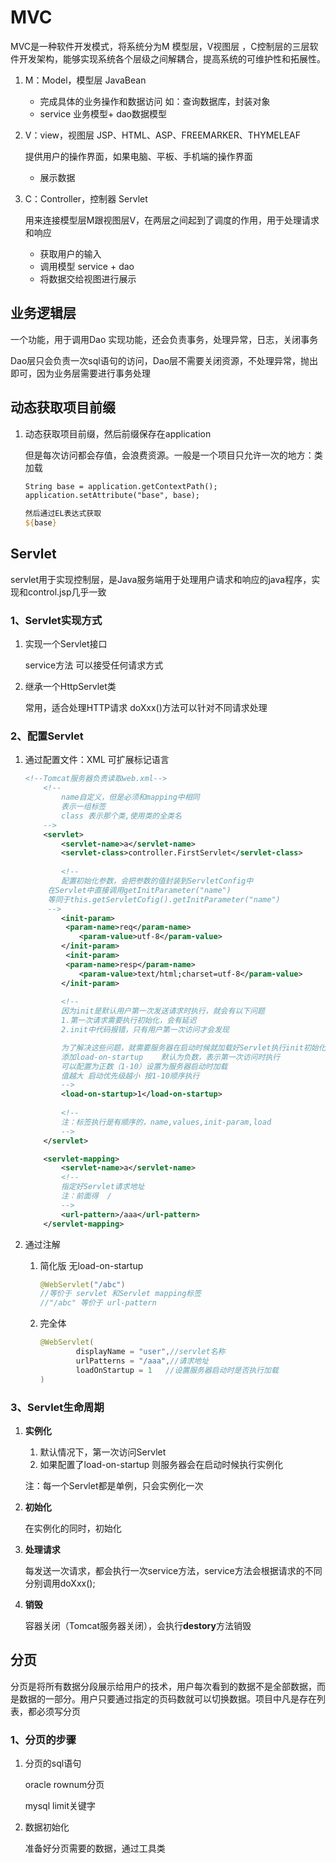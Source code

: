 # MVC

MVC是一种软件开发模式，将系统分为M 模型层，V视图层 ，C控制层的三层软件开发架构，能够实现系统各个层级之间解耦合，提高系统的可维护性和拓展性。

1. M：Model，模型层  JavaBean
   
   * 完成具体的业务操作和数据访问 如：查询数据库，封装对象
   * service 业务模型+ dao数据模型
   
2. V：view，视图层 JSP、HTML、ASP、FREEMARKER、THYMELEAF
   
   提供用户的操作界面，如果电脑、平板、手机端的操作界面
   
   * 展示数据
   
3. C：Controller，控制器 Servlet

   用来连接模型层M跟视图层V，在两层之间起到了调度的作用，用于处理请求和响应

   * 获取用户的输入
   * 调用模型 service + dao
   * 将数据交给视图进行展示



## 业务逻辑层

一个功能，用于调用Dao 实现功能，还会负责事务，处理异常，日志，关闭事务

Dao层只会负责一次sql语句的访问，Dao层不需要关闭资源，不处理异常，抛出即可，因为业务层需要进行事务处理



## 动态获取项目前缀

1. 动态获取项目前缀，然后前缀保存在application

   但是每次访问都会存值，会浪费资源。一般是一个项目只允许一次的地方：类加载

   ``` jsp
   String base = application.getContextPath();
   application.setAttribute("base", base);
   
   然后通过EL表达式获取
   ${base}
   ```

   

## Servlet

servlet用于实现控制层，是Java服务端用于处理用户请求和响应的java程序，实现和control.jsp几乎一致

### 1、Servlet实现方式

1. 实现一个Servlet接口

   service方法 可以接受任何请求方式

2. 继承一个HttpServlet类   

   常用，适合处理HTTP请求 doXxx()方法可以针对不同请求处理

### 2、配置Servlet

1. 通过配置文件：XML	可扩展标记语言

   ```xml
   <!--Tomcat服务器负责读取web.xml-->
       <!--
           name自定义，但是必须和mapping中相同
           表示一组标签
           class 表示那个类,使用类的全类名
       -->
       <servlet>
           <servlet-name>a</servlet-name>
           <servlet-class>controller.FirstServlet</servlet-class>
           
           <!--
           配置初始化参数，会把参数的值封装到ServletConfig中
   		在Servlet中直接调用getInitParameter("name")
   		等同于this.getServletCofig().getInitParameter("name")
       	-->
           <init-param>
           	<param-name>req</param-name>
               <param-value>utf-8</param-value>
           </init-param>
            <init-param>
           	<param-name>resp</param-name>
               <param-value>text/html;charset=utf-8</param-value>
           </init-param>
           
           <!--
           因为init是默认用户第一次发送请求时执行，就会有以下问题
           1.第一次请求需要执行初始化，会有延迟
           2.init中代码报错，只有用户第一次访问才会发现
   
           为了解决这些问题，就需要服务器在启动时候就加载好Servlet执行init初始化
           添加load-on-startup    默认为负数，表示第一次访问时执行
           可以配置为正数（1-10）设置为服务器启动时加载
           值越大 启动优先级越小 按1-10顺序执行
           -->
           <load-on-startup>1</load-on-startup>       
           
           <!--
           注：标签执行是有顺序的，name,values,init-param,load
           -->
       </servlet>
   
       <servlet-mapping>
           <servlet-name>a</servlet-name>
           <!--
           指定好Servlet请求地址
           注：前面得  /
           -->
           <url-pattern>/aaa</url-pattern>
       </servlet-mapping>
   ```

2. 通过注解

   1. 简化版 无load-on-startup

      ``` java
      @WebServlet("/abc")
      //等价于 servlet 和Servlet mapping标签
      //"/abc" 等价于 url-pattern
      ```

      

   2. 完全体

      ```java
      @WebServlet(
              displayName = "user",//servlet名称
              urlPatterns = "/aaa",//请求地址
              loadOnStartup = 1   //设置服务器启动时是否执行加载
      )
      ```



### 3、Servlet生命周期

1. **实例化**

   1. 默认情况下，第一次访问Servlet
   2. 如果配置了load-on-startup 则服务器会在启动时候执行实例化

   注：每一个Servlet都是单例，只会实例化一次

2. **初始化**

   在实例化的同时，初始化

3. **处理请求**

   每发送一次请求，都会执行一次service方法，service方法会根据请求的不同分别调用doXxx();

4. **销毁**

   容器关闭（Tomcat服务器关闭），会执行**destory**方法销毁





## 分页

分页是将所有数据分段展示给用户的技术，用户每次看到的数据不是全部数据，而是数据的一部分。用户只要通过指定的页码数就可以切换数据。项目中凡是存在列表，都必须写分页

### 1、分页的步骤

1. 分页的sql语句

   oracle rownum分页

   mysql limit关键字

2. 数据初始化 

   准备好分页需要的数据，通过工具类